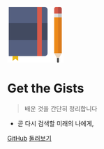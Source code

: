 ![logo](_media/maincovericon.png)

# <strong>Get the Gists</strong>

> 배운 것을 간단히 정리합니다

- 곧 다시 검색할 미래의 나에게,

[GitHub](https://github.com/docsifyjs/docsify/)
[둘러보기](#docsify)
